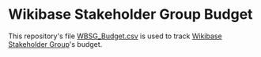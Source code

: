 # Wikibase Stakeholder Group Budget

This repository's file [WBSG_Budget.csv](WBSG_Budget.csv) is used to track [Wikibase Stakeholder Group](https://wbstakeholder.group/)'s budget.

